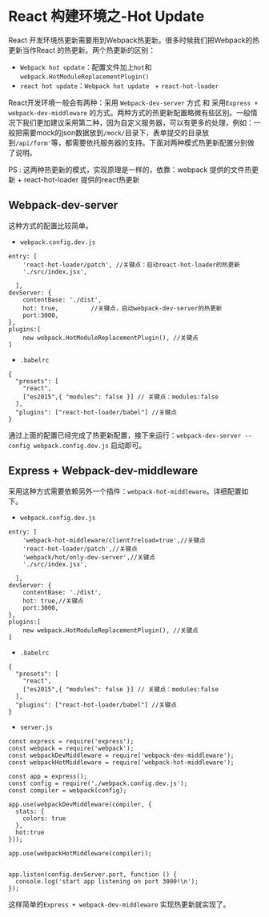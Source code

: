# React 构建环境之-Hot Update
React 开发环境热更新需要用到Webpack热更新。很多时候我们把Webpack的热更新当作React 的热更新。两个热更新的区别：
- `Webpack hot update`：配置文件加上`hot`和`webpack.HotModuleReplacementPlugin()`
- `react hot update`：`Webpack hot update ` + `react-hot-loader`

React开发环境一般会有两种：采用 `Webpack-dev-server` 方式 和 采用`Express + webpack-dev-middleware` 的方式。两种方式的热更新配置略微有些区别。一般情况下我们更加建议采用第二种，因为自定义服务器，可以有更多的处理，例如：一般把需要mock的json数据放到`/mock/`目录下，表单提交的目录放到`/api/form'`等，都需要依托服务器的支持。下面对两种模式热更新配置分别做了说明。

PS : 这两种热更新的模式，实现原理是一样的，依靠：webpack 提供的文件热更新 + react-hot-loader 提供的react热更新

## Webpack-dev-server
这种方式的配置比较简单。
- `webpack.config.dev.js`
```
entry: [
    'react-hot-loader/patch', //关键点：启动react-hot-loader的热更新
    './src/index.jsx',
    
  ],
devServer: {
    contentBase: './dist',
    hot: true,         //关键点，启动webpack-dev-server的热更新
    port:3000,
},
plugins:[
    new webpack.HotModuleReplacementPlugin(), //关键点
]
```

- `.babelrc`
```
{
  "presets": [
    "react",
    ["es2015",{ "modules": false }] // 关键点：modules:false
  ],
  "plugins": ["react-hot-loader/babel"] //关键点
}
```

通过上面的配置已经完成了热更新配置，接下来运行：`webpack-dev-server --config webpack.config.dev.js` 启动即可。


## Express + Webpack-dev-middleware
采用这种方式需要依赖另外一个插件：`webpack-hot-middleware`。详细配置如下。
- `webpack.config.dev.js`
```
entry: [
    'webpack-hot-middleware/client?reload=true',//关键点
    'react-hot-loader/patch',//关键点
    'webpack/hot/only-dev-server',//关键点
    './src/index.jsx',
    
  ],
devServer: {
    contentBase: './dist',
    hot: true,//关键点
    port:3000,
},
plugins:[
    new webpack.HotModuleReplacementPlugin(), //关键点
]
```

- `.babelrc`
```
{
  "presets": [
    "react",
    ["es2015",{ "modules": false }] // 关键点：modules:false
  ],
  "plugins": ["react-hot-loader/babel"] //关键点
}
```

- `server.js`
```
const express = require('express');
const webpack = require('webpack');
const webpackDevMiddleware = require('webpack-dev-middleware');
const webpackHotMiddleware = require('webpack-hot-middleware');

const app = express();
const config = require('./webpack.config.dev.js');
const compiler = webpack(config);

app.use(webpackDevMiddleware(compiler, {
  stats: {
    colors: true
  },
  hot:true
}));

app.use(webpackHotMiddleware(compiler));


app.listen(config.devServer.port, function () {
  console.log('start app listening on port 3000!\n');
});
```

这样简单的`Express + webpack-dev-middleware` 实现热更新就实现了。